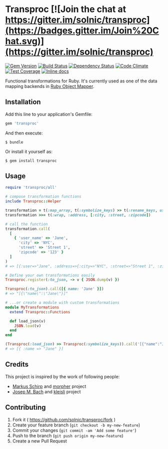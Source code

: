 [gem]: https://rubygems.org/gems/transproc
[travis]: https://travis-ci.org/solnic/transproc
[gemnasium]: https://gemnasium.com/solnic/transproc
[codeclimate]: https://codeclimate.com/github/solnic/transproc
[coveralls]: https://coveralls.io/r/solnic/transproc
[inchpages]: http://inch-ci.org/github/solnic/transproc

# Transproc [![Join the chat at https://gitter.im/solnic/transproc](https://badges.gitter.im/Join%20Chat.svg)](https://gitter.im/solnic/transproc)

[![Gem Version](https://badge.fury.io/rb/transproc.svg)][gem]
[![Build Status](https://travis-ci.org/solnic/transproc.svg?branch=master)][travis]
[![Dependency Status](https://gemnasium.com/solnic/transproc.svg)][gemnasium]
[![Code Climate](https://codeclimate.com/github/solnic/transproc/badges/gpa.svg)][codeclimate]
[![Test Coverage](https://codeclimate.com/github/solnic/transproc/badges/coverage.svg)][codeclimate]
[![Inline docs](http://inch-ci.org/github/solnic/transproc.svg?branch=master)][inchpages]

Functional transformations for Ruby. It's currently used as one of the data
mapping backends in [Ruby Object Mapper](http://rom-rb.org).

## Installation

Add this line to your application's Gemfile:

```ruby
gem 'transproc'
```

And then execute:

    $ bundle

Or install it yourself as:

    $ gem install transproc

## Usage

``` ruby
require 'transproc/all'

# compose transformation functions
include Transproc::Helper

transformation = t(:map_array, t(:symbolize_keys) >> t(:rename_keys, user_name: :user))
transformation >>= t(:wrap, :address, [:city, :street, :zipcode])

# call the function
transformation.call(
  [
    { 'user_name' => 'Jane',
      'city' => 'NYC',
      'street' => 'Street 1',
      'zipcode' => '123' }
  ]
)
# => [{:user=>"Jane", :address=>{:city=>"NYC", :street=>"Street 1", :zipcode=>"123"}}]

# Define your own transformations easily
Transproc.register(:to_json, -> v { JSON.dump(v) })

Transproc(:to_json).call([{ name: 'Jane' }])
# => "[{\"name\":\"Jane\"}]"

# ...or create a module with custom transformations
module MyTransformations
  extend Transproc::Functions

  def load_json(v)
    JSON.load(v)
  end
end

(Transproc(:load_json) >> Transproc(:symbolize_keys)).call('[{"name":"Jane"}]')
# => [{ :name => "Jane" }]
```

## Credits

This project is inspired by the work of following people:

* [Markus Schirp](https://github.com/mbj) and [morpher](https://github.com/mbj/morpher) project
* [Josep M. Bach](https://github.com/txus) and [kleisli](https://github.com/txus/kleisli) project

## Contributing

1. Fork it ( https://github.com/solnic/transproc/fork )
2. Create your feature branch (`git checkout -b my-new-feature`)
3. Commit your changes (`git commit -am 'Add some feature'`)
4. Push to the branch (`git push origin my-new-feature`)
5. Create a new Pull Request
